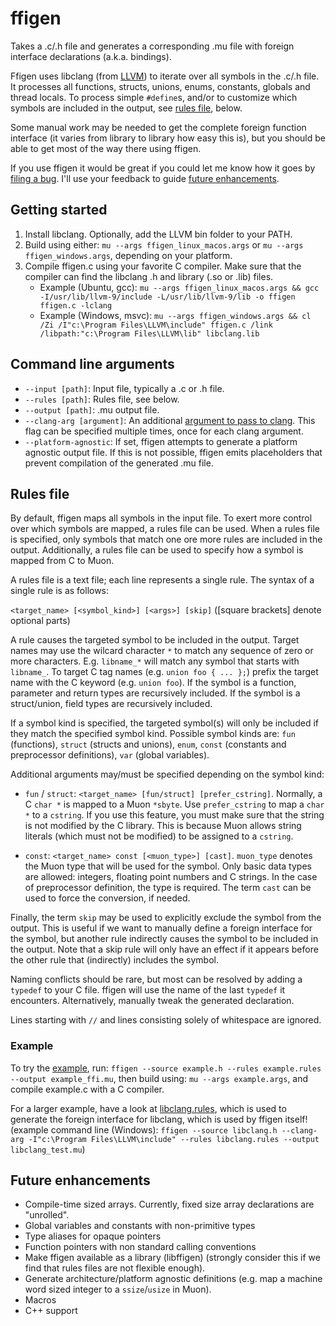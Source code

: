 # ffigen

Takes a .c/.h file and generates a corresponding .mu file with foreign interface declarations (a.k.a. bindings).

Ffigen uses libclang (from [LLVM](https://llvm.org/)) to iterate over all symbols in the .c/.h file. It processes all functions, structs, unions, enums, constants, globals and thread locals. To process simple `#define`s, and/or to customize which symbols are included in the output, see [rules file](#rules-file), below.

Some manual work may be needed to get the complete foreign function interface (it varies from library to library how easy this is), but you should be able to get most of the way there using ffigen.

If you use ffigen it would be great if you could let me know how it goes by [filing a bug](https://github.com/nickmqb/muon/issues). I'll use your feedback to guide [future enhancements](#future-enhancements).

## Getting started

1. Install libclang. Optionally, add the LLVM bin folder to your PATH.
2. Build using either: `mu --args ffigen_linux_macos.args` or `mu --args ffigen_windows.args`, depending on your platform.
3. Compile ffigen.c using your favorite C compiler. Make sure that the compiler can find the libclang .h and library (.so or .lib) files.
	* Example (Ubuntu, gcc): `mu --args ffigen_linux_macos.args && gcc -I/usr/lib/llvm-9/include -L/usr/lib/llvm-9/lib -o ffigen ffigen.c -lclang`
	* Example (Windows, msvc): `mu --args ffigen_windows.args && cl /Zi /I"c:\Program Files\LLVM\include" ffigen.c /link /libpath:"c:\Program Files\LLVM\lib" libclang.lib`

## Command line arguments

* `--input [path]`: Input file, typically a .c or .h file.
* `--rules [path]`: Rules file, see below.
* `--output [path]`: .mu output file.
* `--clang-arg [argument]`: An additional [argument to pass to clang](https://clang.llvm.org/docs/ClangCommandLineReference.html). This flag can be specified multiple times, once for each clang argument.
* `--platform-agnostic`: If set, ffigen attempts to generate a platform agnostic output file. If this is not possible, ffigen emits placeholders that prevent compilation of the generated .mu file.

## Rules file

By default, ffigen maps all symbols in the input file. To exert more control over which symbols are mapped, a rules file can be used. When a rules file is specified, only symbols that match one ore more rules are included in the output. Additionally, a rules file can be used to specify how a symbol is mapped from C to Muon.

A rules file is a text file; each line represents a single rule. The syntax of a single rule is as follows:

`<target_name> [<symbol_kind>] [<args>] [skip]` ([square brackets] denote optional parts)

A rule causes the targeted symbol to be included in the output. Target names may use the wilcard character `*` to match any sequence of zero or more characters. E.g. `libname_*` will match any symbol that starts with `libname_`. To target C tag names (e.g. `union foo { ... };`) prefix the target name with the C keyword (e.g. `union foo`). If the symbol is a function, parameter and return types are recursively included. If the symbol is a struct/union, field types are recursively included.

If a symbol kind is specified, the targeted symbol(s) will only be included if they match the specified symbol kind. Possible symbol kinds are: `fun` (functions), `struct` (structs and unions), `enum`, `const` (constants and preprocessor definitions), `var` (global variables).

Additional arguments may/must be specified depending on the symbol kind:

* `fun` / `struct`:  `<target_name> [fun/struct] [prefer_cstring]`. Normally, a C `char *` is mapped to a Muon `*sbyte`. Use `prefer_cstring` to map a `char *` to a `cstring`. If you use this feature, you must make sure that the string is not modified by the C library. This is because Muon allows string literals (which must not be modified) to be assigned to a `cstring`.

* `const`: `<target_name> const [<muon_type>] [cast]`. `muon_type` denotes the Muon type that will be used for the symbol. Only basic data types are allowed: integers, floating point numbers and C strings. In the case of preprocessor definition, the type is required. The term `cast` can be used to force the conversion, if needed.

Finally, the term `skip` may be used to explicitly exclude the symbol from the output. This is useful if we want to manually define a foreign interface for the symbol, but another rule indirectly causes the symbol to be included in the output. Note that a skip rule will only have an effect if it appears before the other rule that (indirectly) includes the symbol.

Naming conflicts should be rare, but most can be resolved by adding a `typedef` to your C file. ffigen will use the name of the last `typedef` it encounters. Alternatively, manually tweak the generated declaration.

Lines starting with `//` and lines consisting solely of whitespace are ignored.

### Example

To try the [example](example.mu), run: `ffigen --source example.h --rules example.rules --output example_ffi.mu`, then build using: `mu --args example.args`, and compile example.c with a C compiler.

For a larger example, have a look at [libclang.rules](libclang.rules), which is used to generate the foreign interface for libclang, which is used by ffigen itself! (example command line (Windows): `ffigen --source libclang.h --clang-arg -I"c:\Program Files\LLVM\include" --rules libclang.rules --output libclang_test.mu`)

## Future enhancements

* Compile-time sized arrays. Currently, fixed size array declarations are "unrolled".
* Global variables and constants with non-primitive types
* Type aliases for opaque pointers
* Function pointers with non standard calling conventions
* Make ffigen available as a library (libffigen) (strongly consider this if we find that rules files are not flexible enough).
* Generate architecture/platform agnostic definitions (e.g. map a machine word sized integer to a `ssize`/`usize` in Muon).
* Macros
* C++ support
